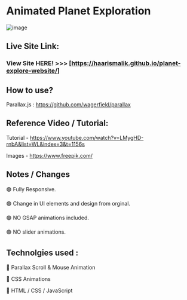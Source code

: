 # Animated Planet Exploration

![image](https://user-images.githubusercontent.com/52459612/195130837-7a29e7af-5016-4c5c-a025-51f5031efffd.png")

## Live Site Link:

### View Site HERE! >>> [https://haarismalik.github.io/planet-explore-website/]

## How to use?

Parallax.js : https://github.com/wagerfield/parallax

## Reference Video / Tutorial:

Tutorial - https://www.youtube.com/watch?v=LMygHD-rnbA&list=WL&index=3&t=1156s

Images - https://www.freepik.com/

## Notes / Changes

🟢 Fully Responsive.

🟢 Change in UI elements and design from orginal.

🟢 NO GSAP animations included.

🟢 NO slider animations.


## Technolgies used :

🔷 Parallax Scroll & Mouse Animation

🔷 CSS Animations

🔷 HTML / CSS / JavaScript
